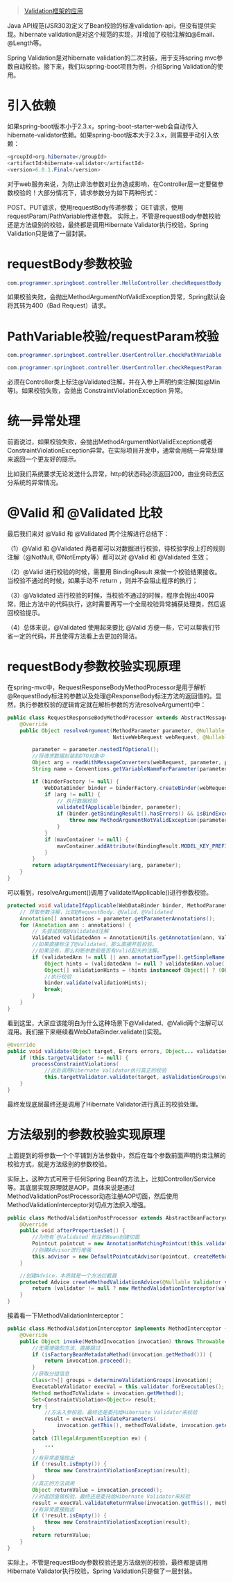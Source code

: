 
> [Validation框架的应用](https://www.cnblogs.com/Tiancheng-Duan/p/12670866.html)

Java API规范(JSR303)定义了Bean校验的标准validation-api，但没有提供实现。hibernate validation是对这个规范的实现，并增加了校验注解如@Email、@Length等。

Spring Validation是对hibernate validation的二次封装，用于支持spring mvc参数自动校验。接下来，我们以spring-boot项目为例，介绍Spring Validation的使用。

# 引入依赖
如果spring-boot版本小于2.3.x，spring-boot-starter-web会自动传入hibernate-validator依赖。如果spring-boot版本大于2.3.x，则需要手动引入依赖：
```java
<groupId>org.hibernate</groupId>
<artifactId>hibernate-validator</artifactId>
<version>6.0.1.Final</version>
```
对于web服务来说，为防止非法参数对业务造成影响，在Controller层一定要做参数校验的！大部分情况下，请求参数分为如下两种形式：

POST、PUT请求，使用requestBody传递参数；
GET请求，使用requestParam/PathVariable传递参数。
实际上，不管是requestBody参数校验还是方法级别的校验，最终都是调用Hibernate Validator执行校验，Spring Validation只是做了一层封装。

# requestBody参数校验
```java
com.programmer.springboot.controller.HelloController.checkRequestBody
```
如果校验失败，会抛出MethodArgumentNotValidException异常，Spring默认会将其转为400（Bad Request）请求。

# PathVariable校验/requestParam校验
```java
com.programmer.springboot.controller.UserController.checkPathVariable

com.programmer.springboot.controller.UserController.checkRequestParam
```
必须在Controller类上标注@Validated注解，并在入参上声明约束注解(如@Min等)。如果校验失败，会抛出 ConstraintViolationException 异常。

# 统一异常处理
前面说过，如果校验失败，会抛出MethodArgumentNotValidException或者ConstraintViolationException异常。在实际项目开发中，通常会用统一异常处理来返回一个更友好的提示。

比如我们系统要求无论发送什么异常，http的状态码必须返回200，由业务码去区分系统的异常情况。

# @Valid 和 @Validated 比较
最后我们来对 @Valid 和 @Validated 两个注解进行总结下：

（1）@Valid 和 @Validated 两者都可以对数据进行校验，待校验字段上打的规则注解（@NotNull, @NotEmpty等）都可以对 @Valid 和 @Validated 生效；

（2）@Valid 进行校验的时候，需要用 BindingResult 来做一个校验结果接收。当校验不通过的时候，如果手动不 return ，则并不会阻止程序的执行；

（3）@Validated 进行校验的时候，当校验不通过的时候，程序会抛出400异常，阻止方法中的代码执行，这时需要再写一个全局校验异常捕获处理类，然后返回校验提示。

（4）总体来说，@Validated 使用起来要比 @Valid 方便一些，它可以帮我们节省一定的代码，并且使得方法看上去更加的简洁。

# requestBody参数校验实现原理
在spring-mvc中，RequestResponseBodyMethodProcessor是用于解析@RequestBody标注的参数以及处理@ResponseBody标注方法的返回值的。显然，执行参数校验的逻辑肯定就在解析参数的方法resolveArgument()中：
```java
public class RequestResponseBodyMethodProcessor extends AbstractMessageConverterMethodProcessor {
    @Override
    public Object resolveArgument(MethodParameter parameter, @Nullable ModelAndViewContainer mavContainer,
                                  NativeWebRequest webRequest, @Nullable WebDataBinderFactory binderFactory) throws Exception {

        parameter = parameter.nestedIfOptional();
        //将请求数据封装到DTO对象中
        Object arg = readWithMessageConverters(webRequest, parameter, parameter.getNestedGenericParameterType());
        String name = Conventions.getVariableNameForParameter(parameter);

        if (binderFactory != null) {
            WebDataBinder binder = binderFactory.createBinder(webRequest, arg, name);
            if (arg != null) {
                // 执行数据校验
                validateIfApplicable(binder, parameter);
                if (binder.getBindingResult().hasErrors() && isBindExceptionRequired(binder, parameter)) {
                    throw new MethodArgumentNotValidException(parameter, binder.getBindingResult());
                }
            }
            if (mavContainer != null) {
                mavContainer.addAttribute(BindingResult.MODEL_KEY_PREFIX + name, binder.getBindingResult());
            }
        }
        return adaptArgumentIfNecessary(arg, parameter);
    }
}
```
可以看到，resolveArgument()调用了validateIfApplicable()进行参数校验。
```java
protected void validateIfApplicable(WebDataBinder binder, MethodParameter parameter) {
    // 获取参数注解，比如@RequestBody、@Valid、@Validated
    Annotation[] annotations = parameter.getParameterAnnotations();
    for (Annotation ann : annotations) {
        // 先尝试获取@Validated注解
        Validated validatedAnn = AnnotationUtils.getAnnotation(ann, Validated.class);
        //如果直接标注了@Validated，那么直接开启校验。
        //如果没有，那么判断参数前是否有Valid起头的注解。
        if (validatedAnn != null || ann.annotationType().getSimpleName().startsWith("Valid")) {
            Object hints = (validatedAnn != null ? validatedAnn.value() : AnnotationUtils.getValue(ann));
            Object[] validationHints = (hints instanceof Object[] ? (Object[]) hints : new Object[] {hints});
            //执行校验
            binder.validate(validationHints);
            break;
        }
    }
}
```
看到这里，大家应该能明白为什么这种场景下@Validated、@Valid两个注解可以混用。我们接下来继续看WebDataBinder.validate()实现。
```java
@Override
public void validate(Object target, Errors errors, Object... validationHints) {
    if (this.targetValidator != null) {
        processConstraintViolations(
            //此处调用Hibernate Validator执行真正的校验
            this.targetValidator.validate(target, asValidationGroups(validationHints)), errors);
    }
}
```
最终发现底层最终还是调用了Hibernate Validator进行真正的校验处理。
# 方法级别的参数校验实现原理
上面提到的将参数一个个平铺到方法参数中，然后在每个参数前面声明约束注解的校验方式，就是方法级别的参数校验。

实际上，这种方式可用于任何Spring Bean的方法上，比如Controller/Service等。其底层实现原理就是AOP，具体来说是通过MethodValidationPostProcessor动态注册AOP切面，然后使用MethodValidationInterceptor对切点方法织入增强。
```java
public class MethodValidationPostProcessor extends AbstractBeanFactoryAwareAdvisingPostProcessorimplements InitializingBean {
    @Override
    public void afterPropertiesSet() {
        //为所有`@Validated`标注的Bean创建切面
        Pointcut pointcut = new AnnotationMatchingPointcut(this.validatedAnnotationType, true);
        //创建Advisor进行增强
        this.advisor = new DefaultPointcutAdvisor(pointcut, createMethodValidationAdvice(this.validator));
    }

    //创建Advice，本质就是一个方法拦截器
    protected Advice createMethodValidationAdvice(@Nullable Validator validator) {
        return (validator != null ? new MethodValidationInterceptor(validator) : new MethodValidationInterceptor());
    }
}
```
接着看一下MethodValidationInterceptor：
```java
public class MethodValidationInterceptor implements MethodInterceptor {
    @Override
    public Object invoke(MethodInvocation invocation) throws Throwable {
        //无需增强的方法，直接跳过
        if (isFactoryBeanMetadataMethod(invocation.getMethod())) {
            return invocation.proceed();
        }
        //获取分组信息
        Class<?>[] groups = determineValidationGroups(invocation);
        ExecutableValidator execVal = this.validator.forExecutables();
        Method methodToValidate = invocation.getMethod();
        Set<ConstraintViolation<Object>> result;
        try {
            //方法入参校验，最终还是委托给Hibernate Validator来校验
            result = execVal.validateParameters(
                invocation.getThis(), methodToValidate, invocation.getArguments(), groups);
        }
        catch (IllegalArgumentException ex) {
            ...
        }
        //有异常直接抛出
        if (!result.isEmpty()) {
            throw new ConstraintViolationException(result);
        }
        //真正的方法调用
        Object returnValue = invocation.proceed();
        //对返回值做校验，最终还是委托给Hibernate Validator来校验
        result = execVal.validateReturnValue(invocation.getThis(), methodToValidate, returnValue, groups);
        //有异常直接抛出
        if (!result.isEmpty()) {
            throw new ConstraintViolationException(result);
        }
        return returnValue;
    }
}
```
实际上，不管是requestBody参数校验还是方法级别的校验，最终都是调用Hibernate Validator执行校验，Spring Validation只是做了一层封装。
